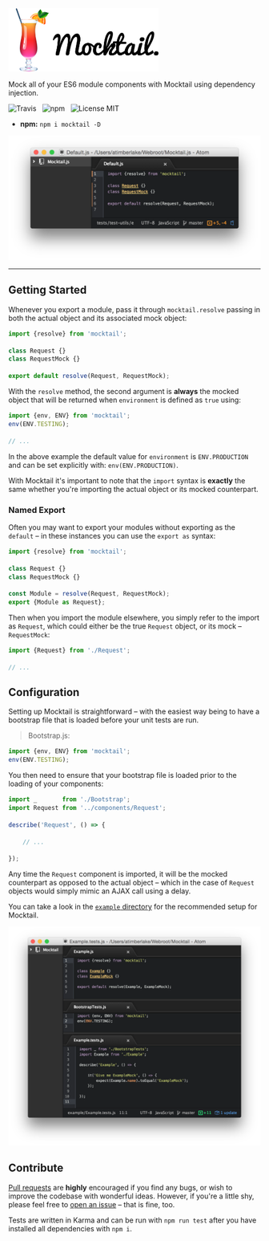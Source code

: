 <img src="media/Mocktail.png" width="300" alt="Mocktail" />

Mock all of your ES6 module components with Mocktail using dependency injection.

![Travis](http://img.shields.io/travis/Wildhoney/Mocktail.svg?style=flat-square)
&nbsp;
![npm](http://img.shields.io/npm/v/mocktail.svg?style=flat-square)
&nbsp;
![License MIT](http://img.shields.io/badge/License-MIT-lightgrey.svg?style=flat-square)

* **npm:** `npm i mocktail -D`

![Screenshot](media/Screenshot.png)

---

## Getting Started

Whenever you export a module, pass it through `mocktail.resolve` passing in both the actual object and its associated mock object:

```javascript
import {resolve} from 'mocktail';

class Request {}
class RequestMock {}

export default resolve(Request, RequestMock);
```

With the `resolve` method, the second argument is **always** the mocked object that will be returned when `environment` is defined as `true` using:

```javascript
import {env, ENV} from 'mocktail';
env(ENV.TESTING);

// ...
```

In the above example the default value for `environment` is `ENV.PRODUCTION` and can be set explicitly with: `env(ENV.PRODUCTION)`.

With Mocktail it's important to note that the `import` syntax is **exactly** the same whether you're importing the actual object or its mocked counterpart.

### Named Export

Often you may want to export your modules without exporting as the `default` &ndash; in these instances you can use the `export as` syntax:

```javascript
import {resolve} from 'mocktail';

class Request {}
class RequestMock {}

const Module = resolve(Request, RequestMock);
export {Module as Request};
```

Then when you import the module elsewhere, you simply refer to the import as `Request`, which could either be the true `Request` object, or its mock &ndash; `RequestMock`:

```javascript
import {Request} from './Request';

// ...
```

## Configuration

Setting up Mocktail is straightforward &ndash; with the easiest way being to have a bootstrap file that is loaded before your unit tests are run.

> Bootstrap.js:
```javascript
import {env, ENV} from 'mocktail';
env(ENV.TESTING);
```

You then need to ensure that your bootstrap file is loaded prior to the loading of your components:

```javascript
import _       from './Bootstrap';
import Request from '../components/Request';

describe('Request', () => {

    // ...

});
```

Any time the `Request` component is imported, it will be the mocked counterpart as opposed to the actual object &ndash; which in the case of `Request` objects would simply mimic an AJAX call using a delay.

You can take a look in the [`example` directory](https://github.com/Wildhoney/Mocktail/blob/master/example) for the recommended setup for Mocktail.

![Screenshot](media/ScreenshotExtended.png)

## Contribute

[Pull requests](https://github.com/Wildhoney/Mocktail/pulls) are **highly** encouraged if you find any bugs, or wish to improve the codebase with wonderful ideas. However, if you're a little shy, please feel free to [open an issue](https://github.com/Wildhoney/Mocktail/issues) &ndash; that is fine, too.

Tests are written in Karma and can be run with `npm run test` after you have installed all dependencies with `npm i`.
